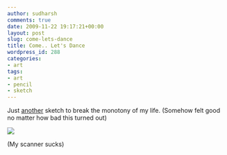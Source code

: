 ```yaml
---
author: sudharsh
comments: true
date: 2009-11-22 19:17:21+00:00
layout: post
slug: come-lets-dance
title: Come.. Let's Dance
wordpress_id: 288
categories:
- art
tags:
- art
- pencil
- sketch
---
```


Just [another](http://sudharsh.deviantart.com) sketch to break the monotony of my life. (Somehow felt good no matter how bad this turned out)

[![](http://sudharsh.files.wordpress.com/2009/11/lets_dance.png)](http://sudharsh.files.wordpress.com/2009/11/lets_dance.png)

(My scanner sucks)
